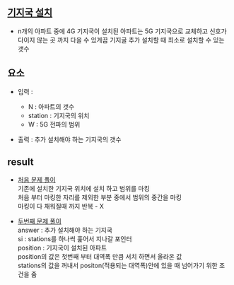 
## [기지국 설치](https://school.programmers.co.kr/learn/courses/10302/lessons/62946)

- n개의 아파트 중에 4G 기지국이 설치된 아파트는 5G 기지국으로 교체하고
    신호가 다이지 않는 곳 까지 다을 수 있게끔 기지굴 추가 설치할 때 최소로 설치할 수 있는 갯수

## 요소

- 입력 : 
  - N : 아파트의 갯수
  - station : 기지국의 위치
  - W : 5G 전파의 범위

- 출력 : 추가 설치해야 하는 기지국의 갯수

## result

- [처음 문제 풀이](/src/Solution.java)
<br/> 기존에 설치한 기지국 위치에 설치 하고 범위를 마킹
<br/> 처음 부터 마킹한 자리를 제외한 부분 중에서 범위의 중간을 마킹
<br/> 마킹이 다 채워질때 까지 반복 - X

- [두번째 문제 풀이](/src/sndSolution.java)
<br/> answer : 추가 설치해야 하는 기지국
<br/> si : stations를 하나씩 훑어서 지나갈 포인터
<br/> position : 기지국이 설치된 아파트
<br/> position의 값은 첫번째 부터 대역폭 만큼 서치 하면서 올라온 값
<br/> stations의 값을 꺼내서 positon(적용되는 대역폭)안에 있을 때 넘어가기 위한 조건을 줌
